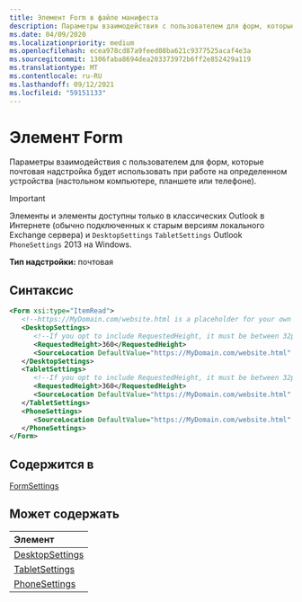 ```yaml
---
title: Элемент Form в файле манифеста
description: Параметры взаимодействия с пользователем для форм, которые почтовая надстройка будет использовать при работе на определенном устройства (настольном компьютере, планшете или телефоне).
ms.date: 04/09/2020
ms.localizationpriority: medium
ms.openlocfilehash: ecea978cd87a9feed08ba621c9377525acaf4e3a
ms.sourcegitcommit: 1306faba8694dea203373972b6ff2e852429a119
ms.translationtype: MT
ms.contentlocale: ru-RU
ms.lasthandoff: 09/12/2021
ms.locfileid: "59151133"
---
```

# <a name="form-element"></a>Элемент Form

Параметры взаимодействия с пользователем для форм, которые почтовая надстройка будет использовать при работе на определенном устройства (настольном компьютере, планшете или телефоне).

> [!IMPORTANT]
> Элементы и элементы доступны только в классических Outlook в Интернете (обычно подключенных к старым версиям локального Exchange сервера) и `DesktopSettings` `TabletSettings` Outlook `PhoneSettings` 2013 на Windows.

**Тип надстройки:** почтовая

## <a name="syntax"></a>Синтаксис

```XML
<Form xsi:type="ItemRead">
   <!--https://MyDomain.com/website.html is a placeholder for your own add-in website.-->
   <DesktopSettings>
      <!--If you opt to include RequestedHeight, it must be between 32px to 450px, inclusive.-->
      <RequestedHeight>360</RequestedHeight>
      <SourceLocation DefaultValue="https://MyDomain.com/website.html" />
   </DesktopSettings>
   <TabletSettings>
      <!--If you opt to include RequestedHeight, it must be between 32px to 450px, inclusive.-->
      <RequestedHeight>360</RequestedHeight>
      <SourceLocation DefaultValue="https://MyDomain.com/website.html" />
   </TabletSettings>
   <PhoneSettings>
      <SourceLocation DefaultValue="https://MyDomain.com/website.html" />
   </PhoneSettings>
</Form>
```

## <a name="contained-in"></a>Содержится в

[FormSettings](formsettings.md)


## <a name="can-contain"></a>Может содержать

|**Элемент**|
|:-----|
|[DesktopSettings](desktopsettings.md)|
|[TabletSettings](tabletsettings.md)|
|[PhoneSettings](phonesettings.md)|
